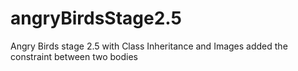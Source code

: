 # angryBirdsStage2.5
Angry Birds stage 2.5 with Class Inheritance and Images
added the constraint between two bodies